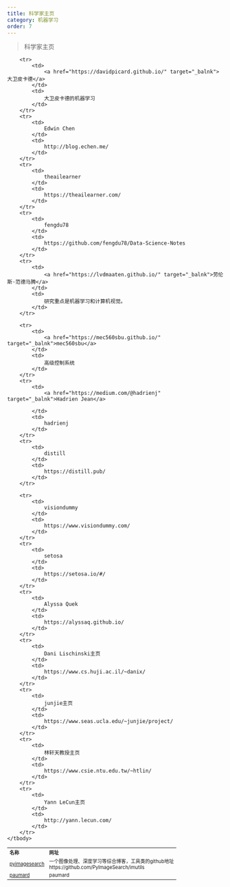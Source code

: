```yaml
---
title: 科学家主页
category: 机器学习
order: 7
---
```


> 科学家主页
<table width="1033" style="font-size: 0.8em;">
	<tbody>
		<tr>
			<td>
				<strong>
					名称
				</strong>
			</td>
			<td>
				<strong>
					网址
				</strong>
			</td>
		</tr>
		<tr>
			<td>
				<a href="https://pyimagesearch.com/start-here/" target="_balnk">pyimagesearch</a>
			</td>
			<td>
				一个图像处理、深度学习等综合博客，工具类的github地址<br/>
				https://github.com/PyImageSearch/imutils
			</td>
		</tr>
		<tr>
			<td>
				<a href="https://perso-etis.ensea.fr/paumard/" target="_balnk">paumard</a>
			</td>
			<td>
				paumard
			</td>
		</tr>
		
		<tr>
			<td>
				<a href="https://davidpicard.github.io/" target="_balnk">大卫皮卡德</a>
			</td>
			<td>
				大卫皮卡德的机器学习
			</td>
		</tr>
		<tr>
			<td>
				Edwin Chen
			</td>
			<td>
				http://blog.echen.me/
			</td>
		</tr>
		<tr>
			<td>
				theailearner
			</td>
			<td>
				https://theailearner.com/
			</td>
		</tr>
		<tr>
			<td>
				fengdu78
			</td>
			<td>
				https://github.com/fengdu78/Data-Science-Notes
			</td>
		</tr>
		<tr>
			<td>
				<a href="https://lvdmaaten.github.io/" target="_balnk">劳伦斯·范德马腾</a>
			</td>
			<td>
				研究重点是机器学习和计算机视觉。
			</td>
		</tr>
		
		<tr>
			<td>
				<a href="https://mec560sbu.github.io/" target="_balnk">mec560sbu</a>
			</td>
			<td>
				高级控制系统
			</td>
		</tr>
		<tr>
			<td>
				<a href="https://medium.com/@hadrienj" target="_balnk">Hadrien Jean</a>
				
			</td>
			<td>
				hadrienj
			</td>
		</tr>
		<tr>
			<td>
				distill
			</td>
			<td>
				https://distill.pub/
			</td>
		</tr>
		
		<tr>
			<td>
				visiondummy
			</td>
			<td>
				https://www.visiondummy.com/
			</td>
		</tr>
		<tr>
			<td>
				setosa
			</td>
			<td>
				https://setosa.io/#/
			</td>
		</tr>
		<tr>
			<td>
				Alyssa Quek
			</td>
			<td>
				https://alyssaq.github.io/
			</td>
		</tr>
		<tr>
			<td>
				Dani Lischinski主页
			</td>
			<td>
				https://www.cs.huji.ac.il/~danix/
			</td>
		</tr>
		<tr>
			<td>
				junjie主页
			</td>
			<td>
				https://www.seas.ucla.edu/~junjie/project/
			</td>
		</tr>
		<tr>
			<td>
				林轩天教授主页
			</td>
			<td>
				https://www.csie.ntu.edu.tw/~htlin/
			</td>
		</tr>
		<tr>
			<td>
				Yann LeCun主页
			</td>
			<td>
				http://yann.lecun.com/
			</td>
		</tr>
	</tbody>
</table>


